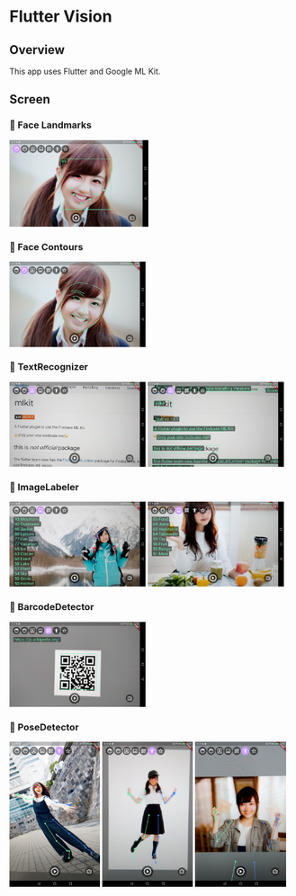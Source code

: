 # Flutter Vision

## Overview
This app uses Flutter and Google ML Kit.

## Screen

### :large_blue_diamond: Face Landmarks
<img src='img/1.png' width=49%>

### :large_blue_diamond: Face Contours
<img src='img/2.png' width=48%>

### :large_blue_diamond: TextRecognizer
<img src='img/3-1.png' width=48%> <img src='img/3-2.png' width=48%>

### :large_blue_diamond: ImageLabeler
<img src='img/4-1.png' width=48%> <img src='img/4-2.png' width=48%>

### :large_blue_diamond: BarcodeDetector
<img src='img/5.png' width=48%>

### :large_blue_diamond: PoseDetector
<img src='img/6-1.png' width=32%> <img src='img/6-2.png' width=32%> <img src='img/6-3.png' width=32%>
